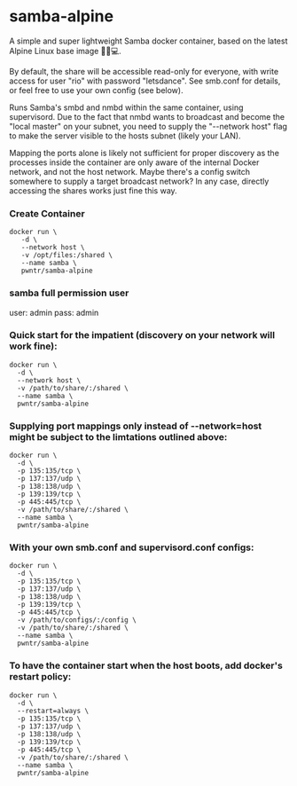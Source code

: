 # samba-alpine
A simple and super lightweight Samba docker container, based on the latest Alpine Linux base image 🐧🐋💻.

By default, the share will be accessible read-only for everyone, with write access for user "rio" with password "letsdance". See smb.conf for details, or feel free to use your own config (see below).

Runs Samba's smbd and nmbd within the same container, using supervisord. Due to the fact that nmbd wants to broadcast
and become the "local master" on your subnet, you need to supply the "--network host" flag to make the server visible to the hosts subnet (likely your LAN).

Mapping the ports alone is likely not sufficient for proper discovery as the processes inside the container are only aware of the internal Docker network, and not the host network. Maybe there's a config switch somewhere to supply a target broadcast network? In any case, directly accessing the shares works just fine this way.


### Create Container
```shell
docker run \
   -d \
   --network host \
   -v /opt/files:/shared \
   --name samba \
   pwntr/samba-alpine

```
### samba full permission user
user: admin
pass: admin

### Quick start for the impatient (discovery on your network will work fine):
```shell
docker run \
  -d \
  --network host \
  -v /path/to/share/:/shared \
  --name samba \
  pwntr/samba-alpine
```

### Supplying port mappings only instead of --network=host might be subject to the limtations outlined above:
```shell
docker run \
  -d \
  -p 135:135/tcp \
  -p 137:137/udp \
  -p 138:138/udp \
  -p 139:139/tcp \
  -p 445:445/tcp \
  -v /path/to/share/:/shared \
  --name samba \
  pwntr/samba-alpine
```

### With your own smb.conf and supervisord.conf configs:
```shell
docker run \
  -d \
  -p 135:135/tcp \
  -p 137:137/udp \
  -p 138:138/udp \
  -p 139:139/tcp \
  -p 445:445/tcp \
  -v /path/to/configs/:/config \
  -v /path/to/share/:/shared \
  --name samba \
  pwntr/samba-alpine
```

### To have the container start when the host boots, add docker's restart policy:
```shell
docker run \
  -d \
  --restart=always \
  -p 135:135/tcp \
  -p 137:137/udp \
  -p 138:138/udp \
  -p 139:139/tcp \
  -p 445:445/tcp \
  -v /path/to/share/:/shared \
  --name samba \
  pwntr/samba-alpine
```
